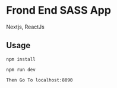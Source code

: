 #  Frond End SASS App

Nextjs, ReactJs

## Usage

```
npm install

npm run dev

Then Go To localhost:8090

```

